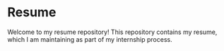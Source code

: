 # Resume
Welcome to my resume repository! This repository contains my resume, which I am maintaining as part of my internship process.
